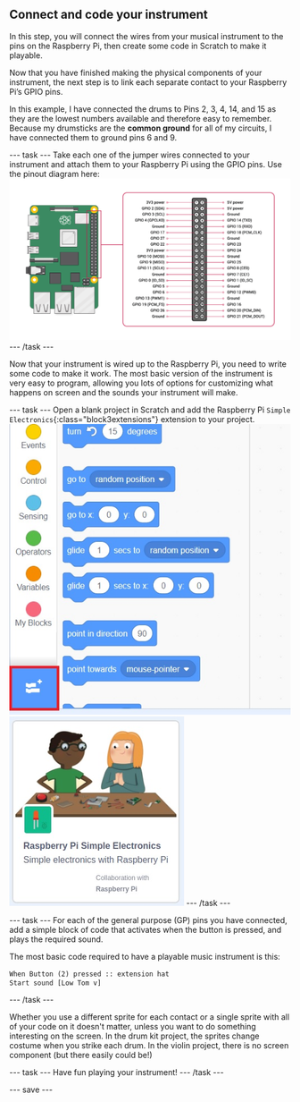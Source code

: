 ## Connect and code your instrument
In this step, you will connect the wires from your musical instrument to the pins on the Raspberry Pi, then create some code in Scratch to make it playable.

Now that you have finished making the physical components of your instrument, the next step is to link each separate contact to your Raspberry Pi’s GPIO pins. 

In this example, I have connected the drums to Pins 2, 3, 4, 14, and 15 as they are the lowest numbers available and therefore easy to remember. Because my drumsticks are the **common ground** for all of my circuits, I have connected them to ground pins 6 and 9.  

--- task ---
Take each one of the jumper wires connected to your instrument and attach them to your Raspberry Pi using the GPIO pins. Use the pinout diagram here:
![The Raspberry Pi pinout shows the forty GPIO pins laid out with the odd numbered pins on the left and even pins on the right.](images/GPIO-Pinout-Diagram-2.png)
--- /task ---

Now that your instrument is wired up to the Raspberry Pi, you need to write some code to make it work. The most basic version of the instrument is very easy to program, allowing you lots of options for customizing what happens on screen and the sounds your instrument will make.

--- task ---
Open a blank project in Scratch and add the Raspberry Pi `Simple Electronics`{:class="block3extensions"} extension to your project.
![The extension menu is the blue square at the bottom left of the Scratch workspace.](images/extension.jpg)
![The Simple Electronics extension button.](images/GPIOext.jpg)
--- /task ---

--- task ---
For each of the general purpose (GP) pins you have connected, add a simple block of code that activates when the button is pressed, and plays the required sound.

The most basic code required to have a playable music instrument is this:

```blocks3
When Button (2) pressed :: extension hat
Start sound [Low Tom v]
```
--- /task ---

Whether you use a different sprite for each contact or a single sprite with all of your code on it doesn't matter, unless you want to do something interesting on the screen. In the drum kit project, the sprites change costume when you strike each drum. In the violin project, there is no screen component (but there easily could be!)

--- task ---
Have fun playing your instrument! 
--- /task ---

--- save ---
